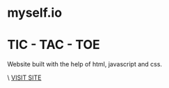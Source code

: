 # myself.io
<h1>TIC - TAC - TOE</h1>
<p>Website built with the help of html, javascript and css.</p>\
<a href="https://kptaan13.github.io/myself.io/home">VISIT SITE</a>
